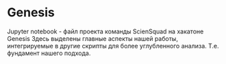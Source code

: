 # Genesis
Jupyter notebook - файл проекта команды ScienSquad на хакатоне Genesis
Здесь выделены главные аспекты нашей работы, интегрируемые в другие скрипты для более углубленного анализа. Т.е. фундамент нашего подхода.

